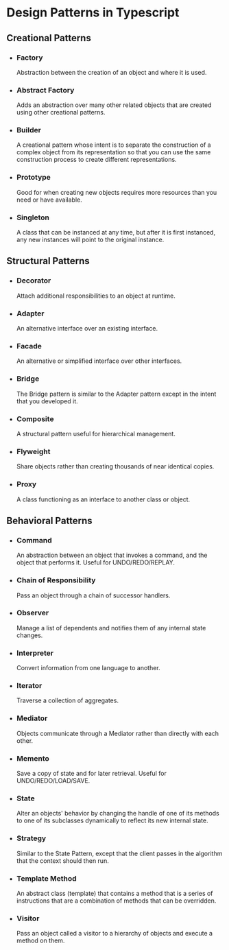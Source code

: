 # Design Patterns in Typescript

## Creational Patterns

- ### Factory

  Abstraction between the creation of an object and where it is used.

- ### Abstract Factory

  Adds an abstraction over many other related objects that are created using other creational patterns.

- ### Builder

  A creational pattern whose intent is to separate the construction of a complex object from its representation so that you can use the same construction process to create different representations.

- ### Prototype

  Good for when creating new objects requires more resources than you need or have available.

- ### Singleton

  A class that can be instanced at any time, but after it is first instanced, any new instances will point to the original instance.

## Structural Patterns

- ### Decorator

  Attach additional responsibilities to an object at runtime.

- ### Adapter

  An alternative interface over an existing interface.

- ### Facade

  An alternative or simplified interface over other interfaces.

- ### Bridge

  The Bridge pattern is similar to the Adapter pattern except in the intent that you developed it.

- ### Composite

  A structural pattern useful for hierarchical management.

- ### Flyweight

  Share objects rather than creating thousands of near identical copies.

- ### Proxy

  A class functioning as an interface to another class or object.

## Behavioral Patterns

- ### Command

  An abstraction between an object that invokes a command, and the object that performs it. Useful for UNDO/REDO/REPLAY.

- ### Chain of Responsibility

  Pass an object through a chain of successor handlers.

- ### Observer

  Manage a list of dependents and notifies them of any internal state changes.

- ### Interpreter

  Convert information from one language to another.

- ### Iterator

  Traverse a collection of aggregates.

- ### Mediator

  Objects communicate through a Mediator rather than directly with each other.

- ### Memento

  Save a copy of state and for later retrieval. Useful for UNDO/REDO/LOAD/SAVE.

- ### State

  Alter an objects' behavior by changing the handle of one of its methods to one of its subclasses dynamically to reflect its new internal state.

- ### Strategy

  Similar to the State Pattern, except that the client passes in the algorithm that the context should then run.

- ### Template Method

  An abstract class (template) that contains a method that is a series of instructions that are a combination of methods that can be overridden.

- ### Visitor

  Pass an object called a visitor to a hierarchy of objects and execute a method on them.
